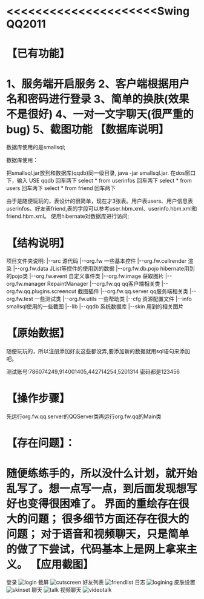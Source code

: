 <<<<<<<<<<<<<<<<<<<<<SwingQQ2011
===========
【已有功能】
===========
1、服务端开启服务
2、客户端根据用户名和密码进行登录
3、简单的换肤(效果不是很好)
4、一对一文字聊天(很严重的bug)
5、截图功能
【数据库说明】
===========
数据库使用的是smallsql;

数据库使用：

把smallsql.jar放到和数据库(qqdb)同一级目录,  java -jar smallsql.jar.
在dos窗口下，输入 USE qqdb  回车两下
select * from userinfos  回车两下
select * from users 回车两下
select * from friend 回车两下

由于是随便玩玩的，表设计的很简单，现在才3张表。用户表users、用户信息表userinfos、好友表friend,表的字段可以参考user.hbm.xml、userinfo.hbm.xml和friend.hbm.xml。
使用hibernate对数据库进行访问;

【结构说明】
===========
项目文件夹说明:
|--src 源代码
   |--org.fw 一些基本控件
   |--org.fw.cellrender 渲染
   |--org.fw.data JList等控件的使用到的数据
   |--org.fw.db.pojo hibernate用到的pojo类
   |--org.fw.event 自定义事件类
   |--org.fw.image 获取图片
   |--org.fw.manager RepaintManager
   |--org.fw.qq qq客户端相关类
   |--org.fw.qq.plugins.screencut 截图插件
   |--org.fw.qq.server qq服务端相关类
   |--org.fw.test 一些测试类
   |--org.fw.utils 一些帮助类
|--cfg 资源配置文件
|--info smallsql使用的一些截图
|--lib 
|--qqdb 系统数据库
|--skin 用到的相关图片

【原始数据】
===========
随便玩玩的，所以注册添加好友这些都没弄,要添加新的数据就用sql语句来添加吧。

测试账号:786074249,914001405,442714254,5201314 密码都是123456

【操作步骤】
===========
先运行org.fw.qq.server的QQServer类再运行org.fw.qq的Main类

【存在问题】：
===========
随便练练手的，所以没什么计划，就开始乱写了。想一点写一点，到后面发现想写好也变得很困难了。
界面的重绘存在很大的问题；
很多细节方面还存在很大的问题；
对于语音和视频聊天，只是简单的做了下尝试，代码基本上是网上拿来主义。
【应用截图】
===========
登录
![login](https://github.com/SunflowersOfJava/SwingQQ2011/tree/master/readme/login.png)
截屏
![cutscreen](https://github.com/SunflowersOfJava/SwingQQ2011/tree/master/readme/cutscreen.png)
好友列表
![friendlist](https://github.com/SunflowersOfJava/SwingQQ2011/tree/master/readme/friendlist.png)
日志
![logining](https://github.com/SunflowersOfJava/SwingQQ2011/tree/master/readme/logining.png)
皮肤设置
![skinset](https://github.com/SunflowersOfJava/SwingQQ2011/tree/master/readme/skinset.png)
聊天
![talk](https://github.com/SunflowersOfJava/SwingQQ2011/tree/master/readme/talk.png)
视频聊天
![videotalk](https://github.com/SunflowersOfJava/SwingQQ2011/tree/master/readme/videotalk.png)

